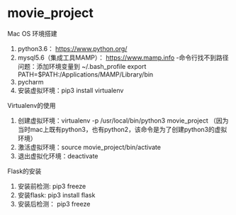 # movie_project

Mac OS 环境搭建
1. python3.6： https://www.python.org/
2. mysql5.6（集成工具MAMP）： https://www.mamp.info
   -命令行找不到路径问题：添加环境变量到 ~/.bash_profile
    export PATH=$PATH:/Applications/MAMP/Library/bin
3. pycharm
4. 安装虚拟环境：pip3 install virtualenv


Virtualenv的使用
1. 创建虚拟环境：virtualenv -p /usr/local/bin/python3 movie_project （因为当时mac上既有python3，也有python2，该命令是为了创建python3的虚拟环境）
2. 激活虚拟环境：source movie_project/bin/activate
3. 退出虚拟化环境：deactivate

Flask的安装
1. 安装前检测: pip3 freeze
2. 安装flask: pip3 install flask
3. 安装后检测： pip3 freeze




